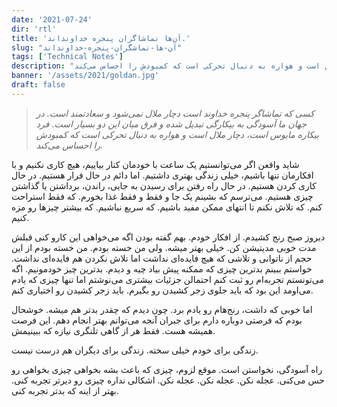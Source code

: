 ```yaml
---
date: '2021-07-24'
dir: 'rtl'
title: 'آن‌ها تماشاگران پنجره خداونداند.'
slug: "آن-ها-تماشگران-پنجره-خداونداند"
tags: ['Technical Notes']
description: "کسی که تماشاگر پنجره خداوند است دچار ملال نمی‌شود و سعادتمند است. در جهان ما آسودگی به بیکارگی تبدیل شده و فرق میان این دو بسیار است. فرد بیکاره مایوس است، دچار ملال است و هواره به دنبال تحرکی است که کمبودش را احساس می‌کند"
banner: '/assets/2021/goldan.jpg'
draft: false
---
```


> *کسی که تماشاگر پنجره خداوند است دچار ملال نمی‌شود و سعادتمند است. در جهان ما آسودگی به بیکارگی تبدیل شده و فرق میان این دو بسیار است. فرد بیکاره مایوس است، دچار ملال است و هواره به دنبال تحرکی است که کمبودش را احساس می‌کند.*

شاید واقعن اگر می‌توانستیم یک ساعت با خودمان کنار بیاییم، هیچ کاری نکنیم و با افکارمان تنها باشیم، خیلی زندگی بهتری داشتیم. اما دائم در حال فرار هستیم. در حال کاری کردن هستیم. در حال راه رفتن برای رسیدن به جایی،‌ راندن، برداشتن یا گذاشتن چیزی هستیم. می‌ترسم که بشینم یک جا و فقط و فقط غذا بخورم. که فقط استراحت کنم. که تلاش نکنم تا انتهای ممکن مفید باشیم. که سریع نباشیم. که بیشتر چیزها رو مزه کنیم.

دیروز صبح رنج کشیدم. از افکار خودم. بهم گفته بودن اگه می‌خواهی این کارو کنی قبلش مدت خوبی مدیتیشن کن. خیلی بهتر میشه. ولی من خسته بودم. من خسته بودم از این حجم از ناتوانی و تلاشی که هیچ فایده‌ای نداشت اما تلاش نکردن هم فایده‌ای نداشت. خواستم ببینم بدترین چیزی که ممکنه پیش بیاد چیه و دیدم. بدترین چیز خودمونیم. اگه می‌تونستم تجربه‌ام رو ثبت کنم احتمالن جزئیات بیشتری می‌نوشتم اما تنها چیزی که یادم می‌اومد این بود که باید جلوی زجر کشیدن رو بگیرم. باید زجر کشیدن رو اختیاری کنم.

اما خوبی که داشت،‌ رنج‌هام رو یادم برد. چون دیدم که چقدر بدتر هم میشه. خوشحال بودم که فرصتی دوباره دارم برای جبران آنجه می‌توانم بهتر انجام دهم. این فرصت همیشه هست. فقط هر از گاهی تلنگری نیازه که ببینیمش.

زندگی برای خودم خیلی سخته. زندگی برای دیگران هم درست نیست. 

راه آسودگی،‌ نخواستن است. موقع لزوم، چیزی که باعث بشه بخواهی چیزی بخواهی رو حس می‌کنی. عجله نکن. عجله نکن. عجله نکن. اشکالی نداره چیزی رو دیرتر تجربه کنی. بهتر از اینه که بدتر تجربه کنی.



